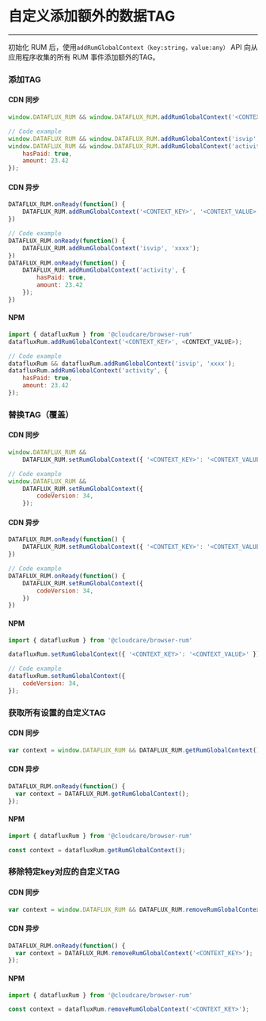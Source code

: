 # 自定义添加额外的数据TAG
---


初始化 RUM 后，使用`addRumGlobalContext（key:string，value:any）` API 向从应用程序收集的所有 RUM 事件添加额外的TAG。

### 添加TAG

#### CDN 同步

```javascript
window.DATAFLUX_RUM && window.DATAFLUX_RUM.addRumGlobalContext('<CONTEXT_KEY>', '<CONTEXT_VALUE>');

// Code example
window.DATAFLUX_RUM && window.DATAFLUX_RUM.addRumGlobalContext('isvip', 'xxxx');
window.DATAFLUX_RUM && window.DATAFLUX_RUM.addRumGlobalContext('activity', {
    hasPaid: true,
    amount: 23.42
});
```

#### CDN 异步

```javascript
DATAFLUX_RUM.onReady(function() {
    DATAFLUX_RUM.addRumGlobalContext('<CONTEXT_KEY>', '<CONTEXT_VALUE>');
})

// Code example
DATAFLUX_RUM.onReady(function() {
    DATAFLUX_RUM.addRumGlobalContext('isvip', 'xxxx');
})
DATAFLUX_RUM.onReady(function() {
    DATAFLUX_RUM.addRumGlobalContext('activity', {
        hasPaid: true,
        amount: 23.42
    });
})

```

#### NPM

```javascript
import { datafluxRum } from '@cloudcare/browser-rum'
datafluxRum.addRumGlobalContext('<CONTEXT_KEY>', <CONTEXT_VALUE>);

// Code example
datafluxRum && datafluxRum.addRumGlobalContext('isvip', 'xxxx');                     
datafluxRum.addRumGlobalContext('activity', {
    hasPaid: true,
    amount: 23.42
});
```

### 替换TAG（覆盖）

#### CDN 同步

```javascript
window.DATAFLUX_RUM &&
    DATAFLUX_RUM.setRumGlobalContext({ '<CONTEXT_KEY>': '<CONTEXT_VALUE>' });

// Code example
window.DATAFLUX_RUM &&
    DATAFLUX_RUM.setRumGlobalContext({
        codeVersion: 34,
    });
```

#### CDN 异步

```javascript
DATAFLUX_RUM.onReady(function() {
    DATAFLUX_RUM.setRumGlobalContext({ '<CONTEXT_KEY>': '<CONTEXT_VALUE>' });
})

// Code example
DATAFLUX_RUM.onReady(function() {
    DATAFLUX_RUM.setRumGlobalContext({
        codeVersion: 34,
    })
})
```

#### NPM

```javascript
import { datafluxRum } from '@cloudcare/browser-rum'

datafluxRum.setRumGlobalContext({ '<CONTEXT_KEY>': '<CONTEXT_VALUE>' });

// Code example
datafluxRum.setRumGlobalContext({
    codeVersion: 34,
});
```

### 获取所有设置的自定义TAG

#### CDN 同步

```javascript
var context = window.DATAFLUX_RUM && DATAFLUX_RUM.getRumGlobalContext();

```

#### CDN 异步

```javascript
DATAFLUX_RUM.onReady(function() {
  var context = DATAFLUX_RUM.getRumGlobalContext();
});
```

#### NPM

```javascript
import { datafluxRum } from '@cloudcare/browser-rum'

const context = datafluxRum.getRumGlobalContext();

```

### 移除特定key对应的自定义TAG

#### CDN 同步

```javascript
var context = window.DATAFLUX_RUM && DATAFLUX_RUM.removeRumGlobalContext('<CONTEXT_KEY>');

```

#### CDN 异步

```javascript
DATAFLUX_RUM.onReady(function() {
  var context = DATAFLUX_RUM.removeRumGlobalContext('<CONTEXT_KEY>');
});
```

#### NPM

```javascript
import { datafluxRum } from '@cloudcare/browser-rum'

const context = datafluxRum.removeRumGlobalContext('<CONTEXT_KEY>');
```

